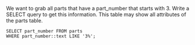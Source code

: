 We want to grab all parts that have a part_number that starts with 3. Write a SELECT query to get this information. This table may show all attributes of the parts table.

```
SELECT part_number FROM parts
WHERE part_number::text LIKE '3%';
```
